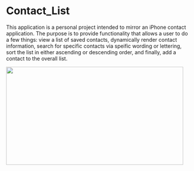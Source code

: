 # Contact_List
This application is a personal project intended to mirror an iPhone contact application.  The purpose is to provide functionality that allows a user to do a few things: view a list of saved contacts, dynamically render contact information, search for specific contacts via speific wording or lettering, sort the list in either ascending or descending order, and finally, add a contact to the overall list.

<img src="https://media.giphy.com/media/Bz0VxzLCAPUgdxyTLE/giphy.gif" width="480" height="266"></img>
